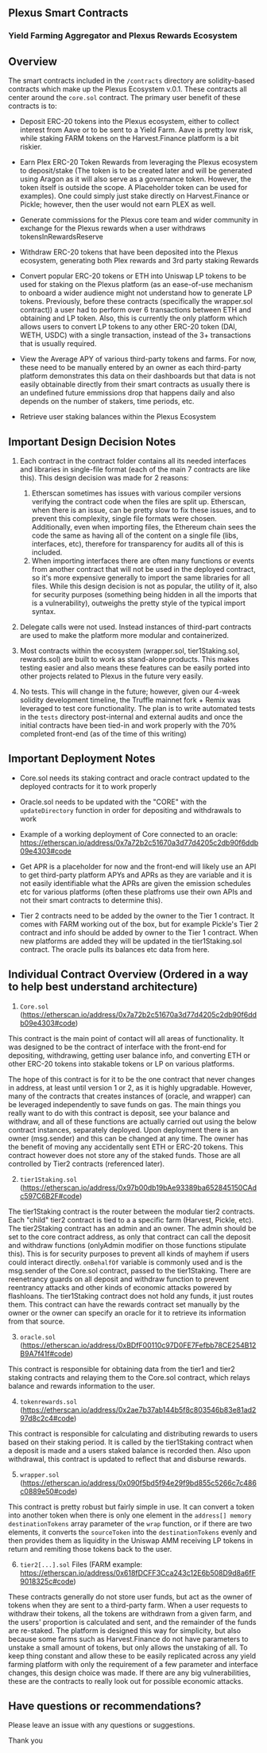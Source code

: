 ## Plexus Smart Contracts

### Yield Farming Aggregator and Plexus Rewards Ecosystem

## Overview

The smart contracts included in the `/contracts` directory are solidity-based contracts which make up the Plexus Ecosystem v.0.1. These contracts all center around the `core.sol` contract. The primary user benefit of these contracts is to:

- Deposit ERC-20 tokens into the Plexus ecosystem, either to collect interest from Aave or to be sent to a Yield Farm. Aave is pretty low risk, while staking FARM tokens on the Harvest.Finance platform is a bit riskier.

- Earn Plex ERC-20 Token Rewards from leveraging the Plexus ecosystem to deposit/stake (The token is to be created later and will be generated using Aragon as it will also serve as a governance token. However, the token itself is outside the scope. A Placeholder token can be used for examples). One could simply just stake directly on Harvest.Finance or Pickle; however, then the user would not earn PLEX as well.

- Generate commissions for the Plexus core team and wider community in exchange for the Plexus rewards when a user withdraws tokensInRewardsReserve

- Withdraw ERC-20 tokens that have been deposited into the Plexus ecosystem, generating both Plex rewards and 3rd party staking Rewards

- Convert popular ERC-20 tokens or ETH into Uniswap LP tokens to be used for staking on the Plexus platform (as an ease-of-use mechanism to onboard a wider audience might not understand how to generate LP tokens. Previously, before these contracts (specifically the wrapper.sol contract)) a user had to perform over 6 transactions between ETH and obtaining and LP token. Also, this is currently the only platform which allows users to convert LP tokens to any other ERC-20 token (DAI, WETH, USDC) with a single transaction, instead of the 3+ transactions that is usually required.

- View the Average APY of various third-party tokens and farms. For now, these need to be manually entered by an owner as each third-party platform demonstrates this data on their dashboards but that data is not easily obtainable directly from their smart contracts as usually there is an undefined future emmissions drop that happens daily and also depends on the number of stakers, time periods, etc.

- Retrieve user staking balances within the Plexus Ecosystem


## Important Design Decision Notes

1. Each contract in the contract folder contains all its needed interfaces and libraries in single-file format (each of the main 7 contracts are like this). This design decision was made for 2 reasons: 
    1) Etherscan sometimes has issues with various compiler versions verifying the contract code when the files are split up. Etherscan, when there is an issue, can be pretty slow to fix these issues, and to prevent this complexity, single file formats were chosen. Additionally, even when importing files, the Ethereum chain sees the code the same as having all of the content on a single file (libs, interfaces, etc), therefore for transparency for audits all of this is included. 
    2) When importing interfaces there are often many functions or events from another contract that will not be used in the deployed contract, so it's more expensive generally to import the same libraries for all files. While this design decision is not as popular, the utility of it, also for security purposes (something being hidden in all the imports that is a vulnerability), outweighs the pretty style of the typical import syntax.


2. Delegate calls were not used. Instead instances of third-part contracts are used to make the platform more modular and containerized.

3. Most contracts within the ecosystem (wrapper.sol, tier1Staking.sol, rewards.sol) are built to work as stand-alone products. This makes testing easier and also means these features can be easily ported into other projects related to Plexus in the future very easily.

4. No tests. This will change in the future; however, given our 4-week solidity development timeline, the Truffle mainnet fork + Remix was leveraged to test core functionality. The plan is to write automated tests in the `tests` directory post-internal and external audits and once the initial contracts have been tied-in and work properly with the 70% completed front-end (as of the time of this writing)


## Important Deployment Notes

- Core.sol needs its staking contract and oracle contract updated to the deployed contracts for it to work properly

- Oracle.sol needs to be updated with the "CORE" with the `updateDirectory` function in order for depositing and withdrawals to work

- Example of a working deployment of Core connected to an oracle: https://etherscan.io/address/0x7a72b2c51670a3d77d4205c2db90f6ddb09e4303#code

- Get APR is a placeholder for now and the front-end will likely use an API to get third-party platform APYs and APRs as they are variable and it is not easily identifiable what the APRs are given the emission schedules etc for various platforms (often these platfroms use their own APIs and not their smart contracts to determine this).

- Tier 2 contracts need to be added by the owner to the Tier 1 contract. It comes with FARM working out of the box, but for example Pickle's Tier 2 contract and info should be added by owner to the Tier 1 contract. When new platforms are added they will be updated in the tier1Staking.sol contract. The oracle pulls its balances etc data from here.

## Individual Contract Overview (Ordered in a way to help best understand architecture)

1. `Core.sol` (https://etherscan.io/address/0x7a72b2c51670a3d77d4205c2db90f6ddb09e4303#code)

This contract is the main point of contact will all areas of functionality. It was designed to be the contract of interface with the front-end for depositing, withdrawing, getting user balance info, and converting ETH or other ERC-20 tokens into stakable tokens or LP on various platforms.

The hope of this contract is for it to be the one contract that never changes in address, at least until version 1 or 2, as it is highly upgradable. However, many of the contracts that creates instances of (oracle, and  wrapper) can be leveraged independently to save funds on gas. The main things you really want to do with this contract is deposit, see your balance and withdraw, and all of these functions are actually carried out using the below contract instances, separately deployed. Upon deployment there is an owner (msg.sender) and this can be changed at any time. The owner has the benefit of moving any accidentally sent ETH or ERC-20 tokens. This contract however does not store any of the staked funds. Those are all controlled by Tier2 contracts (referenced later).

2. `tier1Staking.sol` (https://etherscan.io/address/0x97b00db19bAe93389ba652845150CAdc597C6B2F#code)

The tier1Staking contract is the router between the modular tier2 contracts. Each "child" tier2 contract is tied to a a specific farm (Harvest, Pickle, etc). The tier2Staking contract has an admin and an owner. The admin should be set to the core contract address, as only that contract can call the deposit and withdraw functions (onlyAdmin modifier on those functions stipulate this). This is for security purposes to prevent all kinds of mayhem if users could interact directly. `onBehalfOf` variable is commonly used and is the msg.sender of the Core.sol contract, passed to the tier1Staking. There are reenetrancy guards on all deposit and withdraw function to prevent reentrancy attacks and other kinds of economic attacks powered by flashloans.
The tier1Staking contract does not hold any funds, it just routes them. This contract can have the rewards contract set manually by the owner or the owner can specify an oracle for it to retrieve its information from that source.


3. `oracle.sol` (https://etherscan.io/address/0xBDfF00110c97D0FE7Fefbb78CE254B12B9A7f41f#code)

This contract is responsible for obtaining data from the tier1 and tier2 staking contracts and relaying them to the Core.sol contract, which relays balance and rewards information to the user.

4. `tokenrewards.sol` (https://etherscan.io/address/0x2ae7b37ab144b5f8c803546b83e81ad297d8c2c4#code)

This contract is responsible for calculating and distributing rewards to users based on their staking period. It is called by the tier1Staking contract when a deposit is made and a users staked balance is recorded then. Also upon withdrawal, this contract is updated to reflect that and disburse rewards.

5. `wrapper.sol` (https://etherscan.io/address/0x090f5bd5f94e29f9bd855c5266c7c486c0889e50#code)

This contract is pretty robust but fairly simple in use. It can convert a token into another token when there is only one element in the `address[] memory destinationTokens` array parameter of the `wrap` function, or if there are two elements, it converts the `sourceToken` into the `destinationTokens` evenly and then provides them as liquidity in the Uniswap AMM receiving LP tokens in return and remiting those tokens back to the user.

6. `tier2[...].sol` Files (FARM example: https://etherscan.io/address/0x618fDCFF3Cca243c12E6b508D9d8a6fF9018325c#code)

These contracts generally do not store user funds, but act as the owner of tokens when they are sent to a third-party farm. When a user requests to withdraw their tokens, all the tokens are withdrawn from a given farm, and the users' proportion is calculated and sent, and the remainder of the funds are re-staked. The platform is designed this way for simplicity, but also because some farms such as Harvest.Finance do not have parameters to unstake a small amount of tokens, but only allows the unstaking of all. To keep thing constant and allow these to be easily replicated across any yield farming platform with only the requirement of a few parameter and interface changes, this design choice was made. If there are any big vulnerabilities, these are the contracts to really look out for possible economic attacks.


## Have questions or recommendations?

Please leave an issue with any questions or suggestions.

Thank you
